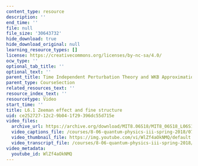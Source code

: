 ```yaml
---
content_type: resource
description: ''
end_time: ''
file: null
file_size: '30643732'
hide_download: true
hide_download_original: null
learning_resource_types: []
license: https://creativecommons.org/licenses/by-nc-sa/4.0/
ocw_type: ''
optional_tab_title: ''
optional_text: ''
parent_title: Time Independent Perturbation Theory and WKB Approximation
parent_type: CourseSection
related_resources_text: ''
resource_index_text: ''
resourcetype: Video
start_time: ''
title: L6.1 Zeeman effect and fine structure
uid: ce252727-12c2-9b04-1f29-396dc55d715e
video_files:
  archive_url: https://archive.org/download/MIT8.06S18/MIT8_06S18_L06S1_300k.mp4
  video_captions_file: /courses/8-06-quantum-physics-iii-spring-2018/0790d7d24e60558e9e8ae4809dc3a012_WlZf4aOkNMQ.vtt
  video_thumbnail_file: https://img.youtube.com/vi/WlZf4aOkNMQ/default.jpg
  video_transcript_file: /courses/8-06-quantum-physics-iii-spring-2018/3dc0bd6c70222cb953f4141a6753773e_WlZf4aOkNMQ.pdf
video_metadata:
  youtube_id: WlZf4aOkNMQ
---
```


